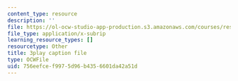 ```yaml
---
content_type: resource
description: ''
file: https://ol-ocw-studio-app-production.s3.amazonaws.com/courses/res-18-006-calculus-revisited-single-variable-calculus-fall-2010/756eefcef9975d96b4356601da42a51d_tGTCt3Dewtw.vtt
file_type: application/x-subrip
learning_resource_types: []
resourcetype: Other
title: 3play caption file
type: OCWFile
uid: 756eefce-f997-5d96-b435-6601da42a51d
---
```

